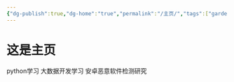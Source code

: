 ```yaml
---
{"dg-publish":true,"dg-home":"true","permalink":"/主页/","tags":["gardenEntry"],"dgPassFrontmatter":true,"created":"2024-12-07T17:00:18.400+08:00","updated":"2024-12-08T12:41:10.202+08:00"}
---
```


# 这是主页


python学习
大数据开发学习
安卓恶意软件检测研究
